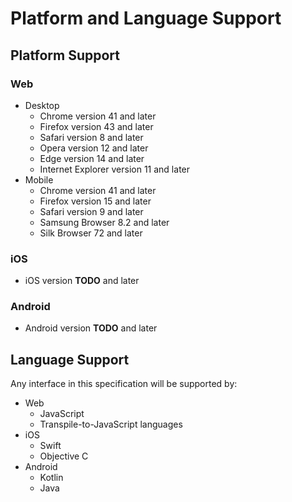 # Platform and Language Support

## Platform Support

### Web

- Desktop
  - Chrome version 41 and later
  - Firefox version 43 and later
  - Safari version 8 and later
  - Opera version 12 and later
  - Edge version 14 and later
  - Internet Explorer version 11 and later
- Mobile
  - Chrome version 41 and later
  - Firefox version 15 and later
  - Safari version 9 and later
  - Samsung Browser 8.2 and later
  - Silk Browser 72 and later

### iOS

- iOS version __TODO__ and later

### Android

- Android version __TODO__ and later

## Language Support

Any interface in this specification will be supported by:

- Web
  - JavaScript
  - Transpile-to-JavaScript languages
- iOS
  - Swift
  - Objective C
- Android
  - Kotlin
  - Java

